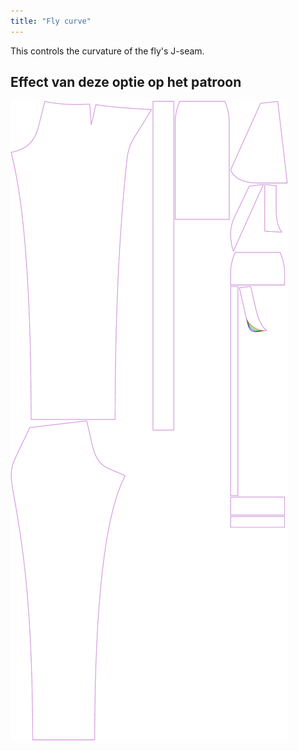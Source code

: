 ```yaml
---
title: "Fly curve"
---
```


This controls the curvature of the fly's J-seam.

## Effect van deze optie op het patroon

![This image shows the effect of this option by superimposing several variants that have a different value for this option](charlie_flycurve_sample.svg "Effect of this option on the pattern")

